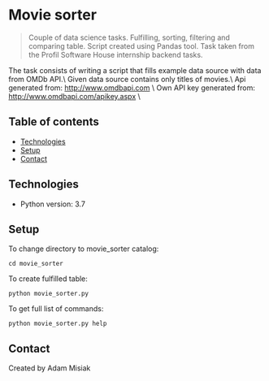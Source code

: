 # Movie sorter
>Couple of data science tasks. Fulfilling, sorting, filtering and comparing table. Script created using Pandas tool. Task taken from the Profil Software House internship backend tasks.
 
The task consists of writing a script that fills example data source with data from OMDb API.\ 
Given data source contains only titles of movies.\ 
Api generated from: http://www.omdbapi.com \ 
Own API key generated from: http://www.omdbapi.com/apikey.aspx \ 

## Table of contents
* [Technologies](#technologies)
* [Setup](#setup)
* [Contact](#contact)

## Technologies
* Python version: 3.7

## Setup
To change directory to movie_sorter catalog:
```
cd movie_sorter
```
To create fulfilled table:
```
python movie_sorter.py
```
To get full list of commands:
```
python movie_sorter.py help 
```

## Contact
Created by Adam Misiak
